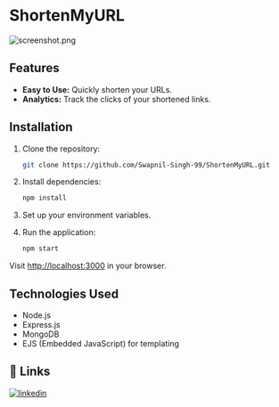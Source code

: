 # ShortenMyURL

![screenshot.png](https://i.postimg.cc/W1t2B0qw/image.png)

## Features

- **Easy to Use:** Quickly shorten your URLs.
- **Analytics:** Track the clicks of your shortened links.

## Installation

1. Clone the repository:

   ```bash
   git clone https://github.com/Swapnil-Singh-99/ShortenMyURL.git
   ```

2. Install dependencies:

   ```bash
   npm install
   ```

3. Set up your environment variables.

4. Run the application:

   ```bash
   npm start
   ```

Visit [http://localhost:3000](http://localhost:3000) in your browser.

## Technologies Used

- Node.js
- Express.js
- MongoDB
- EJS (Embedded JavaScript) for templating

## 🔗 Links

[![linkedin](https://img.shields.io/badge/linkedin-0A66C2?style=for-the-badge&logo=linkedin&logoColor=white)](https://www.linkedin.com/in/swapnilsingh99/)

